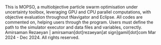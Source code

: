 This is MOPSO, a multiobjective particle swarm optimisation under uncertainty toolbox, leveraging GPU and CPU parallel computations, with objective evaluation throughout tNavigator and Eclipse.
All codes are commented on, helping users through the program. Users must define the path to the simulator executor and data files and variables, correctly. 
Amirsaman Rezaeyan | amirsaman[dot]rezaeyan[at sign]gamil[dot]com
Mar 2024 - Dec 2024. All rights reserved.
